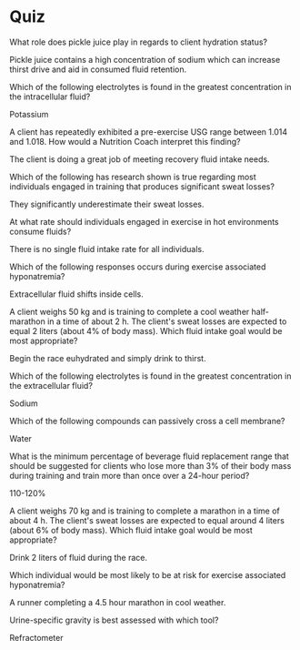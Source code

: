 # Quiz

What role does pickle juice play in regards to client hydration status?

Pickle juice contains a high concentration of sodium which can increase thirst drive and aid in consumed fluid retention.



Which of the following electrolytes is found in the greatest concentration in the intracellular fluid?

Potassium



A client has repeatedly exhibited a pre-exercise USG range between 1.014 and 1.018. How would a Nutrition Coach interpret this finding?

The client is doing a great job of meeting recovery fluid intake needs.



Which of the following has research shown is true regarding most individuals engaged in training that produces significant sweat losses?

They significantly underestimate their sweat losses.



At what rate should individuals engaged in exercise in hot environments consume fluids?

There is no single fluid intake rate for all individuals.



Which of the following responses occurs during exercise associated hyponatremia?

Extracellular fluid shifts inside cells.



A client weighs 50 kg and is training to complete a cool weather half-marathon in a time of about 2 h. The client's sweat losses are expected to equal 2 liters \(about 4% of body mass\). Which fluid intake goal would be most appropriate?

Begin the race euhydrated and simply drink to thirst.



Which of the following electrolytes is found in the greatest concentration in the extracellular fluid?

Sodium



Which of the following compounds can passively cross a cell membrane?

Water



What is the minimum percentage of beverage fluid replacement range that should be suggested for clients who lose more than 3% of their body mass during training and train more than once over a 24-hour period?

110-120%



A client weighs 70 kg and is training to complete a marathon in a time of about 4 h. The client's sweat losses are expected to equal around 4 liters \(about 6% of body mass\). Which fluid intake goal would be most appropriate?

Drink 2 liters of fluid during the race.



Which individual would be most likely to be at risk for exercise associated hyponatremia?

A runner completing a 4.5 hour marathon in cool weather.



Urine-specific gravity is best assessed with which tool?

Refractometer













